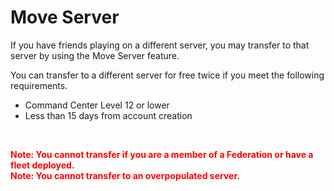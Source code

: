 # Move Server

 If you have friends playing on a different server, you may transfer to that server by using the Move Server feature.

You can transfer to a different server for free twice if you meet the following requirements.

- Command Center Level 12 or lower
- Less than 15 days from account creation

<br>

<font color="red">**Note: You cannot transfer if you are a member of a Federation or have a fleet deployed.**</font>
<br>
<font color="red">**Note: You cannot transfer to an overpopulated server.**</font>